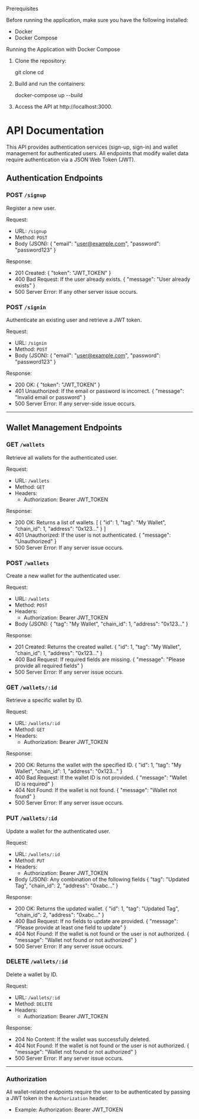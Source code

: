 Prerequisites

Before running the application, make sure you have the following installed:

- Docker
- Docker Compose

Running the Application with Docker Compose

1. Clone the repository:

   git clone <your-repo-url>
   cd <your-project-directory>

2. Build and run the containers:

   docker-compose up --build

3. Access the API at http://localhost:3000.

# API Documentation

This API provides authentication services (sign-up, sign-in) and wallet management for authenticated users. All endpoints that modify wallet data require authentication via a JSON Web Token (JWT).

## Authentication Endpoints

### POST `/signup`
Register a new user.

Request:
- URL: `/signup`
- Method: `POST`
- Body (JSON):
  {
    "email": "user@example.com",
    "password": "password123"
  }

Response:
- 201 Created:
  {
    "token": "JWT_TOKEN"
  }
- 400 Bad Request: If the user already exists.
  {
    "message": "User already exists"
  }
- 500 Server Error: If any other server issue occurs.

### POST `/signin`
Authenticate an existing user and retrieve a JWT token.

Request:
- URL: `/signin`
- Method: `POST`
- Body (JSON):
  {
    "email": "user@example.com",
    "password": "password123"
  }

Response:
- 200 OK:
  {
    "token": "JWT_TOKEN"
  }
- 401 Unauthorized: If the email or password is incorrect.
  {
    "message": "Invalid email or password"
  }
- 500 Server Error: If any server-side issue occurs.

---

## Wallet Management Endpoints

### GET `/wallets`
Retrieve all wallets for the authenticated user.

Request:
- URL: `/wallets`
- Method: `GET`
- Headers: 
  - Authorization: Bearer JWT_TOKEN

Response:
- 200 OK: Returns a list of wallets.
  [
    {
      "id": 1,
      "tag": "My Wallet",
      "chain_id": 1,
      "address": "0x123..."
    }
  ]
- 401 Unauthorized: If the user is not authenticated.
  {
    "message": "Unauthorized"
  }
- 500 Server Error: If any server issue occurs.

### POST `/wallets`
Create a new wallet for the authenticated user.

Request:
- URL: `/wallets`
- Method: `POST`
- Headers: 
  - Authorization: Bearer JWT_TOKEN
- Body (JSON):
  {
    "tag": "My Wallet",
    "chain_id": 1,
    "address": "0x123..."
  }

Response:
- 201 Created: Returns the created wallet.
  {
    "id": 1,
    "tag": "My Wallet",
    "chain_id": 1,
    "address": "0x123..."
  }
- 400 Bad Request: If required fields are missing.
  {
    "message": "Please provide all required fields"
  }
- 500 Server Error: If any server issue occurs.

### GET `/wallets/:id`
Retrieve a specific wallet by ID.

Request:
- URL: `/wallets/:id`
- Method: `GET`
- Headers: 
  - Authorization: Bearer JWT_TOKEN

Response:
- 200 OK: Returns the wallet with the specified ID.
  {
    "id": 1,
    "tag": "My Wallet",
    "chain_id": 1,
    "address": "0x123..."
  }
- 400 Bad Request: If the wallet ID is not provided.
  {
    "message": "Wallet ID is required"
  }
- 404 Not Found: If the wallet is not found.
  {
    "message": "Wallet not found"
  }
- 500 Server Error: If any server issue occurs.

### PUT `/wallets/:id`
Update a wallet for the authenticated user.

Request:
- URL: `/wallets/:id`
- Method: `PUT`
- Headers: 
  - Authorization: Bearer JWT_TOKEN
- Body (JSON): Any combination of the following fields
  {
    "tag": "Updated Tag",
    "chain_id": 2,
    "address": "0xabc..."
  }

Response:
- 200 OK: Returns the updated wallet.
  {
    "id": 1,
    "tag": "Updated Tag",
    "chain_id": 2,
    "address": "0xabc..."
  }
- 400 Bad Request: If no fields to update are provided.
  {
    "message": "Please provide at least one field to update"
  }
- 404 Not Found: If the wallet is not found or the user is not authorized.
  {
    "message": "Wallet not found or not authorized"
  }
- 500 Server Error: If any server issue occurs.

### DELETE `/wallets/:id`
Delete a wallet by ID.

Request:
- URL: `/wallets/:id`
- Method: `DELETE`
- Headers: 
  - Authorization: Bearer JWT_TOKEN

Response:
- 204 No Content: If the wallet was successfully deleted.
- 404 Not Found: If the wallet is not found or the user is not authorized.
  {
    "message": "Wallet not found or not authorized"
  }
- 500 Server Error: If any server issue occurs.

---

### Authorization
All wallet-related endpoints require the user to be authenticated by passing a JWT token in the `Authorization` header.

- Example: Authorization: Bearer JWT_TOKEN
